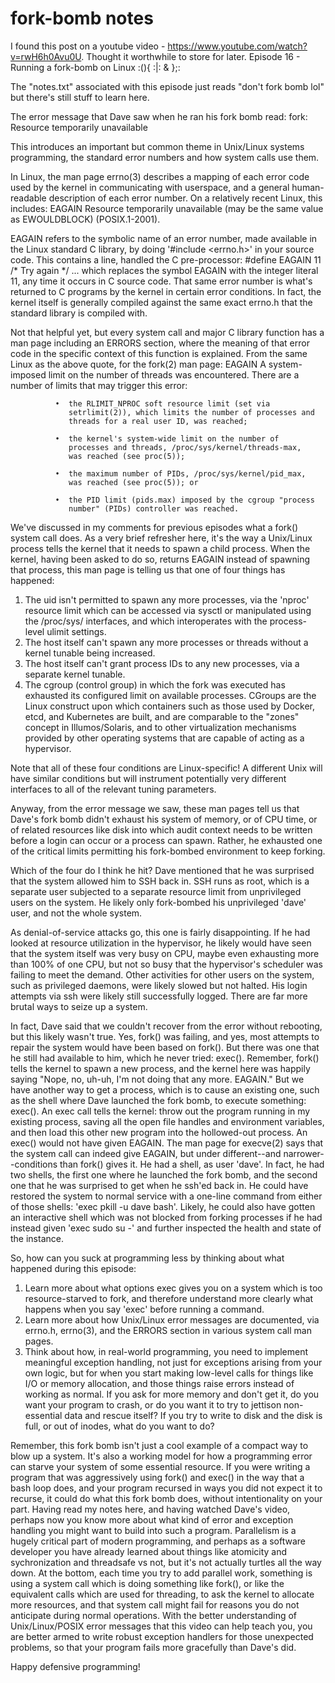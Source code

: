 # fork-bomb notes

I found this post on a youtube video -
https://www.youtube.com/watch?v=rwH6h0Avu0U. Thought it worthwhile to
store for later.
Episode 16 - Running a fork-bomb on Linux :(){ :|: & };: 

The "notes.txt" associated with this episode just reads "don't fork bomb lol" but there's still stuff to learn here.

The error message that Dave saw when he ran his fork bomb read:
	fork: Resource temporarily unavailable

This introduces an important but common theme in Unix/Linux systems programming, the standard error numbers and how system calls use them.

In Linux, the man page errno(3) describes a mapping of each error code used by the kernel in communicating with userspace, and a general human-readable description of each error number. On a relatively recent Linux, this includes:
       EAGAIN Resource temporarily unavailable (may be the same value as
              EWOULDBLOCK) (POSIX.1-2001).

EAGAIN refers to the symbolic name of an error number, made available in the Linux standard C library, by doing '#include <errno.h>' in your source code. This contains a line, handled the C pre-processor:
	#define	EAGAIN		11	/* Try again */
... which replaces the symbol EAGAIN with the integer literal 11, any time it occurs in C source code. That same error number is what's returned to C programs by the kernel in certain error conditions. In fact, the kernel itself is generally compiled against the same exact errno.h that the standard library is compiled with.

Not that helpful yet, but every system call and major C library function has a man page including an ERRORS section, where the meaning of that error code in the specific context of this function is explained. From the same Linux as the above quote, for the fork(2) man page:
       EAGAIN A system-imposed limit on the number of threads was
              encountered.  There are a number of limits that may
              trigger this error:

              •  the RLIMIT_NPROC soft resource limit (set via
                 setrlimit(2)), which limits the number of processes and
                 threads for a real user ID, was reached;

              •  the kernel's system-wide limit on the number of
                 processes and threads, /proc/sys/kernel/threads-max,
                 was reached (see proc(5));

              •  the maximum number of PIDs, /proc/sys/kernel/pid_max,
                 was reached (see proc(5)); or

              •  the PID limit (pids.max) imposed by the cgroup "process
                 number" (PIDs) controller was reached.

We've discussed in my comments for previous episodes what a fork() system call does. As a very brief refresher here, it's the way a Unix/Linux process tells the kernel that it needs to spawn a child process. When the kernel, having been asked to do so, returns EAGAIN instead of spawning that process, this man page is telling us that one of four things has happened:
1. The uid isn't permitted to spawn any more processes, via the 'nproc' resource limit which can be accessed via sysctl or manipulated using the /proc/sys/ interfaces, and which interoperates with the process-level ulimit settings.
2. The host itself can't spawn any more processes or threads without a kernel tunable being increased.
3. The host itself can't grant process IDs to any new processes, via a separate kernel tunable. 
4. The cgroup (control group) in which the fork was executed has exhausted its configured limit on available processes. CGroups are the Linux construct upon which containers such as those used by Docker, etcd, and Kubernetes are built, and are comparable to the "zones" concept in Illumos/Solaris, and to other virtualization mechanisms provided by other operating systems that are capable of acting as a hypervisor.

Note that all of these four conditions are Linux-specific! A different Unix will have similar conditions but will instrument potentially very different interfaces to all of the relevant tuning parameters.

Anyway, from the error message we saw, these man pages tell us that Dave's fork bomb didn't exhaust his system of memory, or of CPU time, or of related resources like disk into which audit context needs to be written before a login can occur or a process can spawn. Rather, he exhausted one of the critical limits permitting his fork-bombed environment to keep forking.

Which of the four do I think he hit? Dave mentioned that he was surprised that the system allowed him to SSH back in. SSH runs as root, which is a separate user subjected to a separate resource limit from unprivileged users on the system. He likely only fork-bombed his unprivileged 'dave' user, and not the whole system.

As denial-of-service attacks go, this one is fairly disappointing. If he had looked at resource utilization in the hypervisor, he likely would have seen that the system itself was very busy on CPU, maybe even exhausting more than 100% of one CPU, but not so busy that the hypervisor's scheduler was failing to meet the demand. Other activities for other users on the system, such as privileged daemons, were likely slowed but not halted. His login attempts via ssh were likely still successfully logged. There are far more brutal ways to seize up a system. 

In fact, Dave said that we couldn't recover from the error without rebooting, but this likely wasn't true. Yes, fork() was failing, and yes, most attempts to repair the system would have been based on fork(). But there was one that he still had available to him, which he never tried: exec(). Remember, fork() tells the kernel to spawn a new process, and the kernel here was happily saying "Nope, no, uh-uh, I'm not doing that any more. EAGAIN." But we have another way to get a process, which is to cause an existing one, such as the shell where Dave launched the fork bomb, to execute something: exec(). An exec call tells the kernel: throw out the program running in my existing process, saving all the open file handles and environment variables, and then load this other new program into the hollowed-out process. An exec() would not have given EAGAIN. The man page for execve(2) says that the system call can indeed give EAGAIN, but under different--and narrower--conditions than fork() gives it. He had a shell, as user 'dave'. In fact, he had two shells, the first one where he launched the fork bomb, and the second one that he was surprised to get when he ssh'ed back in. He could have restored the system to normal service with a one-line command from either of those shells: 'exec pkill -u dave bash'. Likely, he could also have gotten an interactive shell which was not blocked from forking processes if he had instead given 'exec sudo su -' and further inspected the health and state of the instance.

So, how can you suck at programming less by thinking about what happened during this episode:
1. Learn more about what options exec gives you on a system which is too resource-starved to fork, and therefore understand more clearly what happens when you say 'exec' before running a command.
2. Learn more about how Unix/Linux error messages are documented, via errno.h, errno(3), and the ERRORS section in various system call man pages.
3. Think about how, in real-world programming, you need to implement meaningful exception handling, not just for exceptions arising from your own logic, but for when you start making low-level calls for things like I/O or memory allocation, and those things raise errors instead of working as normal. If you ask for more memory and don't get it, do you want your program to crash, or do you want it to try to jettison non-essential data and rescue itself? If you try to write to disk and the disk is full, or out of inodes, what do you want to do?

Remember, this fork bomb isn't just a cool example of a compact way to blow up a system. It's also a working model for how a programming error can starve your system of some essential resource. If you were writing a program that was aggressively using fork() and exec() in the way that a bash loop does, and your program recursed in ways you did not expect it to recurse, it could do what this fork bomb does, without intentionality on your part. Having read my notes here, and having watched Dave's video, perhaps now you know more about what kind of error and exception handling you might want to build into such a program. Parallelism is a hugely critical part of modern programming, and perhaps as a software developer you have already learned about things like atomicity and sychronization and threadsafe vs not, but it's not actually turtles all the way down. At the bottom, each time you try to add parallel work, something is using a system call which is doing something like fork(), or like the equivalent calls which are used for threading, to ask the kernel to allocate more resources, and that system call might fail for reasons you do not anticipate during normal operations. With the better understanding of Unix/Linux/POSIX error messages that this video can help teach you, you are better armed to write robust exception handlers for those unexpected problems, so that your program fails more gracefully than Dave's did.

Happy defensive programming!
